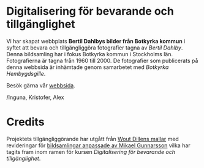 # Digitalisering för bevarande och tillgänglighet

Vi har skapat webbplats **Bertil Dahlbys bilder från Botkyrka kommun** i syftet att bevara och tillgängliggöra fotografier tagna av *Bertil Dahlby*. Denna bildsamling har i fokus Botkyrka kommun i Stockholms län. 
Fotografierna är tagna från 1960 till 2000. De fotografier som publicerats på denna webbsida är inhämtade genom samarbetet med *Botkyrka Hembygdsgille*.

Besök gärna vår [webbsida](https://mellenne.github.io/Project/index.html).

/Inguna, Kristofer, Alex

# Credits

Projektets tillgängliggörande har utgått från [Wout Dillens mallar](https://github.com/SSLIS/DCHM-template/tree/main) med revideringar för [bildsamlingar anpassade av Mikael Gunnarsson](https://github.com/Mikael61/ImageCollectionTemplate) vilka har tagits fram inom ramen för kursen *Digitalisering för bevarande och tillgänglighet*. 

